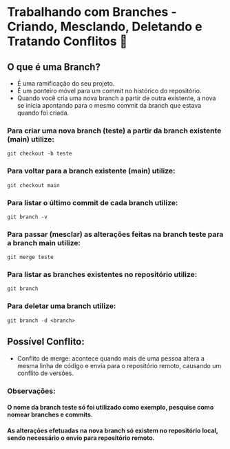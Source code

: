 # Trabalhando com Branches - Criando, Mesclando, Deletando e Tratando Conflitos 📝

## O que é uma Branch?
  - É uma ramificação do seu projeto.
  - É um ponteiro móvel para um commit no histórico do repositório.
  - Quando você cria uma nova branch a partir de outra existente, a nova se inicia apontando para o mesmo commit da branch que estava quando foi criada.

### Para criar uma nova branch (teste) a partir da branch existente (main) utilize:

    git checkout -b teste

### Para voltar para a branch existente (main) utilize:

    git checkout main

### Para listar o último commit de cada branch utilize:

    git branch -v

### Para passar (mesclar) as alterações feitas na branch teste para a branch main utilize:
    git merge teste

### Para listar as branches existentes no repositório utilize:
    git branch

### Para deletar uma branch utilize:
    git branch -d <branch>

## Possível Conflito:
  - Conflito de merge: acontece quando mais de uma pessoa altera a mesma linha de código e envia para o repositório remoto, causando um conflito de versões.

### Observações:

#### O nome da branch teste só foi utilizado como exemplo, pesquise como nomear branches e commits.
#### As alterações efetuadas na nova branch só existem no repositório local, sendo necessário o envio para repositório remoto.
